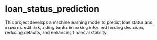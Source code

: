 # loan_status_prediction
This project develops a machine learning model to predict loan status and assess credit risk, aiding banks in making informed lending decisions, reducing defaults, and enhancing financial stability.
